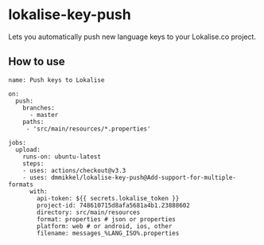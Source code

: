 # lokalise-key-push

Lets you automatically push new language keys to your Lokalise.co project.

## How to use
```
name: Push keys to Lokalise

on:
  push:
    branches:
      - master
    paths:
     - 'src/main/resources/*.properties'

jobs:
  upload:
    runs-on: ubuntu-latest
    steps:
    - uses: actions/checkout@v3.3
    - uses: dmmikkel/lokalise-key-push@Add-support-for-multiple-formats
      with:
        api-token: ${{ secrets.lokalise_token }}
        project-id: 748610715d8afa5681a4b1.23888602
        directory: src/main/resources
        format: properties # json or properties
        platform: web # or android, ios, other
        filename: messages_%LANG_ISO%.properties

```
